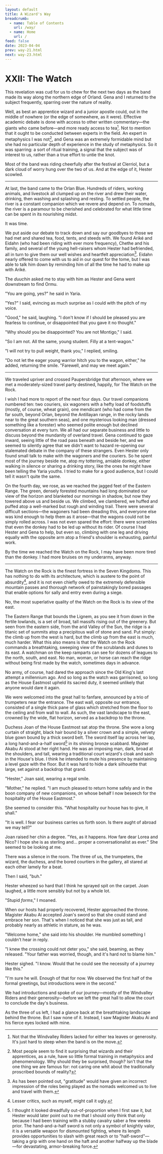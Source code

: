 ```yaml
---
layout: default
title: A Wizard's Way
breadcrumb:
  - name: Table of Contents
    url: /way/
  - name: Home
    url: /
feed: false
date: 2023-04-04
prev: way-21.html
next: way-23.html
---
```


# XXII: The Watch

This revelation was cud for us to chew for the next two days as the band made its way along the northern edge of Orland. Gena and I returned to the subject frequently, sparring over the nature of reality.

Well, as best an apprentice wizard and a junior apostle could, out in the middle of nowhere (or the edge of somewhere, as it were). Effective academic debate is done with access to other written commentary—the giants who came before—and more ready access to tea[^tea]. Not to mention that it ought to be conducted between experts in the field. An expert in metaphysics I was not[^metaphysics], and Gena was an extremely formidable mind but she had no particular depth of experience in the study of metaphysics. So it was sparring: a sort of ritual training, a signal that the subject was of interest to us, rather than a true effort to untie the knot.

[^tea]: Not that the Windvalley Riders lacked for either tea leaves or generosity. It's just hard to steep when the band is on the move.

[^metaphysics]: Most people seem to find it surprising that wizards and their apprentices, as a rule, have so little formal training in metaphysics and phenomenology. Why should they be surprised, though? Isn't that the one thing we are famous for: not caring one whit about the traditionally proscribed bounds of reality?

Most of the band was riding cheerfully after the festival at Clerriol, but a dark cloud of worry hung over the two of us. And at the edge of it, Hester scowled.

---

At last, the band came to the Orlan Blue. Hundreds of riders, working animals, and livestock all clumped up on the river and drew their water, drinking, then washing and splashing and resting. To settled people, the river is a constant companion which we revere and depend on. To nomads, the river is a paramour to be cherished and celebrated for what little time can be spent in its nourishing midst.

It was time.

We put aside our debate to track down and say our goodbyes to those we had met and shared tea, food, tents, and steeds with. We found Ariké and Eidahn (who had been riding with ever more frequency), Chethe and his family, and several of the young hell-raisers whom Hester had befriended, all in turn to give them our well wishes and heartfelt appreciation[^appreciation]. Eidahn nearly offered to come with us to aid in our quest for the tome, but I was able to talk him down by reminding him of all the time he had to make up with Ariké.

[^appreciation]: As has been pointed out, "gratitude" would have given an incorrect impression of the roles being played as the nomads welcomed us to live and travel with them.

The _duuchin_ asked me to stay with him as Hester and Gena went downstream to find Ormu.

"You are going, yes?" he said in Yaria.

"Yes?" I said, evincing as much surprise as I could with the pitch of my voice.

"Good," he said, laughing. "I don't know if I should be pleased you are fearless to continue, or disappointed that you gave it no thought."

"Why should you be disappointed? You are not Montigo," I said.

"So I am not. All the same, young student. Filly at a tent-wagon."

"I will not try to pull weight, thank you," I replied, smiling.

"Do not let the eager young warrior hitch you to the wagon, either," he added, returning the smile. "Farewell, and may we meet again."

---

We traveled upriver and crossed Paupersbridge that afternoon, where we met a moderately-sized travel party destined, happily, for The Watch on the Rock.

I wish I had more to report of the next four days. Our travel companions numbered ten: two couriers, six wagoners with a hefty load of foodstuffs (mostly, of course, wheat grain), one mendicant (who had come from the far south, beyond Orlan, beyond the Antillayan range, in the rocky lands near to the great southern seas), and one mysterious looking man (dressed something like a forester) who seemed polite enough but declined conversation at every turn. We all had our separate business and little to discuss beyond the mundanity of overland travel. Gena continued to gaze inward, seeing little of the road pass beneath and beside her, and we seemed to silently agree that we didn't want to hazard re-opening our stalemated debate in the company of these strangers. Even Hester only found small talk to make with the wagoners and the couriers. So he spent most of the journey beside me, atop my tottering, amiable donkey, either walking in silence or sharing a drinking story, like the ones he might have been telling the Yaria youths. I tried to make for a good audience, but I could tell it wasn't quite the same.

On the fourth day, we rose, as we reached the jagged feet of the Eastern Range. The green, densely forested mountains had long dominated our view of the horizon and blanketed our mornings in shadow, but now they towered above us and beside us. We climbed, we clambered, we huffed and puffed atop a well-marked but rough and winding trail. There were several difficult sections—the wagoners had been dreading this, and everyone else was kind enough to help them as it arose—that the wagons could not be simply rolled across. I was not even spared the effort: there were scrambles that even the donkey had to be led up without its rider. Of course I had Hester and Gena to help, but even so, climbing with one leg and driving equally with the opposite arm atop a friend's shoulder is exhausting, painful work.

By the time we reached the Watch on the Rock, I may have been more tired than the donkey. I had more bruises on my underarms, anyway.

---

The Watch on the Rock is the finest fortress in the Seven Kingdoms. This has nothing to do with its architecture, which is austere to the point of absurdity[^austere], and it is not even chiefly owed to the extremely defensible mountain passes and thorough network of painstakingly bored passages that enable options for sally and entry even during a siege.

[^austere]: Lesser critics, such as myself, might call it ugly.

No, the most superlative quality of the Watch on the Rock is its view of the east.

The Eastern Range that bounds the Lignem, as you see it from down in the fertile lowlands, is a set of broad, tall massifs rising out of the greenery. But seen from the eastern side, from the arid Valley of the Sun, the ridge is a titanic set of summits atop a precipitous wall of stone and sand. Put simply: the climb up from the west is hard, but the climb up from the east is much, much harder. What this also means is that the Watch on the Rock commands a breathtaking, sweeping view of the scrublands and dunes to its east. A watchman on the keep ramparts can see for dozens of leagues to the north, south, and east. No man, woman, or horse can reach the ridge without being first made by the watch, sometimes days in advance.

No army, of course, had dared the approach since the Old King's last attempt a millennium ago. And so long as the watch was garrisoned, so long as the House Eastmost upheld its sacred duty, it seemed unlikely that anyone would dare it again.

We were welcomed into the great hall to fanfare, announced by a trio of trumpeters near the entrance. The east wall, opposite our entrance, consisted of a single thick pane of glass which stretched from the floor to the ceiling and from wall to wall. As such, the vast landscape to the east, crowned by the wide, flat horizon, served as a backdrop to the throne.

Duchess Joan of the House Eastmost sat atop the throne. She wore a long curtain of straight, black hair bound by a silver crown and a simple, velvety blue gown bound by a thick sword belt. The sword itself lay across her lap, a long hand-and-a-half sword[^bastard] in its shining bronze scabbard. Magister Akabu Ai stood at her right hand. He was an imposing man, dark, broad at the shoulders, and tall, wearing a traditional court wizard's cloak and sash in the House's blue. I think he intended to mute his presence by maintaining a level gaze with the floor. But it was hard to hide a dark silhouette that large, set against a backdrop that grand.

[^bastard]: I thought it looked dreadfully out-of-proportion when I first saw it, but Hester would later point out to me that I should only think that only because I had been training with a stubby cavalry saber a few weeks prior. The hand-and-a-half sword is not only a symbol of knightly valor, it is a versatile weapon for dismounted fighting, where its length provides opportunities to slash with great reach or to "half-sword"—taking a grip with one hand on the haft and another halfway up the blade—for devastating, armor-breaking force.

"Hester," Joan said, wearing a regal smile.

"Mother," he replied. "I am much pleased to return home safely and in the boon company of new companions, on whose behalf I now beseech for the hospitality of the House Eastmost."

She seemed to consider this. "What hospitality our house has to give, it shall."

"It is well. I fear our business carries us forth soon. Is there aught of abroad we may tell?"

Joan raised her chin a degree. "Yes, as it happens. How fare dear Lorea and Nico? I hope she is as sterling and... proper a conversationalist as ever." She seemed to be looking at me.

There was a silence in the room. The three of us, the trumpeters, the wizard, the duchess, and the bored courtiers in the gallery, all stared at each other lamely for a beat.

Then I said, "buh."

Hester wheezed so hard that I think he sprayed spit on the carpet. Joan laughed, a little more sensibly but not by a whole lot.

"Stupid _forms_," I moaned.

When our hosts had properly recovered, Hester approached the throne. Magister Akabu Ai accepted Joan's sword so that she could stand and embrace her son. That's when I noticed that she was just as tall, and probably nearly as athletic in stature, as he was.

"Welcome home," she said into his shoulder. He mumbled something I couldn't hear in reply.

"I knew the crossing could not deter you," she said, beaming, as they released. "Your father was worried, though, and it's hard not to blame him."

Hester sighed. "I know. Would that he could see the necessity of a journey like this."

"I'm sure he will. Enough of that for now. We observed the first half of the formal greetings, but introductions were in the second."

We had introductions and spoke of our journey—mostly of the Windvalley Riders and their generosity—before we left the great hall to allow the court to conclude the day's business.

As the three of us left, I had a glance back at the breathtaking landscape behind the throne. But I saw none of it. Instead, I saw Magister Akabu Ai and his fierce eyes locked with mine.

